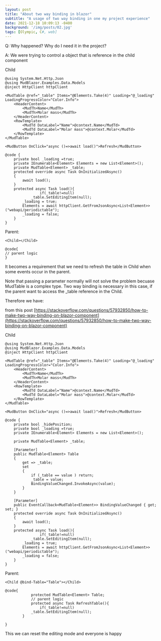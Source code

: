 ```yaml
---
layout: post
title: "About two way binding in blazor"
subtitle: "A usage of two way binding in one my project experience"
date: 2021-12-18 10:09:13 -0400
background: '/img/posts/02.jpg'
tags: [Olympic, C#, web]
---
```


Q: Why happened? Why do I need it in the project?

A: We were trying to control a object that is reference in the child component

Child

```wasm
@using System.Net.Http.Json
@using MudBlazor.Examples.Data.Models
@inject HttpClient httpClient

<MudTable @ref="_table" Items="@Elements.Take(4)" Loading="@_loading" LoadingProgressColor="Color.Info">
    <HeaderContent>
        <MudTh>Name</MudTh>
        <MudTh>Molar mass</MudTh>
    </HeaderContent>
    <RowTemplate>
        <MudTd DataLabel="Name">@context.Name</MudTd>
        <MudTd DataLabel="Molar mass">@context.Molar</MudTd>
    </RowTemplate>
</MudTable>

<MudButton OnClick="async ()=>await load()">Refresh</MudButton>

@code {
    private bool _loading =true;
    private IEnumerable<Element> Elements = new List<Element>();
    private MudTable<Element> _table;
    protected override async Task OnInitializedAsync()
    {
        await load();
    }
    protected async Task load(){
				if(_table!=null)
            _table.SetEditingItem(null);
        _loading = true;
        Elements = await httpClient.GetFromJsonAsync<List<Element>>("webapi/periodictable");
        _loading = false;
    }
}
```

Parent:

```wasm
<Child></Child>

@code{
// parent logic
}
```

It becomes a requirement that we need to refresh the table in Child when some events occur in the parent.

Note that passing a parameter normally will not solve the problem becuase MudTable is a complex type. Two way binding is necessary in this case, if the parent want to access the _table reference in the Child.

Therefore we have: 

from this post [https://stackoverflow.com/questions/57932850/how-to-make-two-way-binding-on-blazor-component](https://stackoverflow.com/questions/57932850/how-to-make-two-way-binding-on-blazor-component)

Child

```wasm
@using System.Net.Http.Json
@using MudBlazor.Examples.Data.Models
@inject HttpClient httpClient

<MudTable @ref="_table" Items="@Elements.Take(4)" Loading="@_loading" LoadingProgressColor="Color.Info">
    <HeaderContent>
        <MudTh>Name</MudTh>
        <MudTh>Molar mass</MudTh>
    </HeaderContent>
    <RowTemplate>
        <MudTd DataLabel="Name">@context.Name</MudTd>
        <MudTd DataLabel="Molar mass">@context.Molar</MudTd>
    </RowTemplate>
</MudTable>

<MudButton OnClick="async ()=>await load()">Refresh</MudButton>

@code {
    private bool _hidePosition;
    private bool _loading =true;
    private IEnumerable<Element> Elements = new List<Element>();

    private MudTable<Element> _table;

    [Parameter]
    public MudTable<Element> Table
    {
        get => _table;
        set
        {
            if (_table == value ) return;
            _table = value;
            BindingValueChanged.InvokeAsync(value);
        }
    }

    [Parameter]
    public EventCallback<MudTable<Element>> BindingValueChanged { get; set; }
    protected override async Task OnInitializedAsync()
    {
        await load();
    }
    protected async Task load(){
				if(_table!=null)
            _table.SetEditingItem(null);
        _loading = true;
        Elements = await httpClient.GetFromJsonAsync<List<Element>>("webapi/periodictable");
        _loading = false;
    }
}
```

Parent:

```wasm
<Child @bind-Table="Table"></Child>

@code{
			protected MudTable<Element> Table;
			// parent logic
			protected async Task RefreshTable(){
				if(_table!=null)
            _table.SetEditingItem(null);
	    }
		
}
```

This we can reset the editing mode and everyone is happy